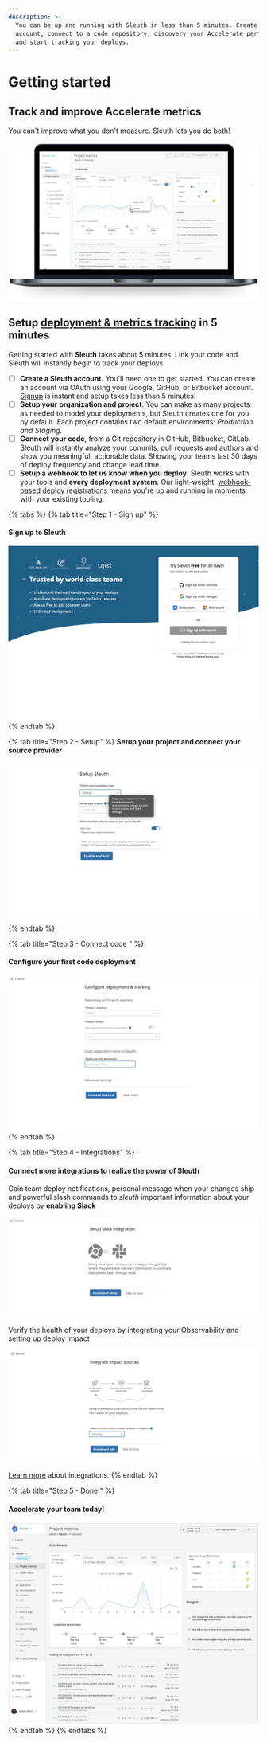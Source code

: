 ```yaml
---
description: >-
  You can be up and running with Sleuth in less than 5 minutes. Create an
  account, connect to a code repository, discovery your Accelerate performance
  and start tracking your deploys.
---
```


# Getting started

## Track and improve Accelerate metrics

You can't improve what you don't measure. Sleuth lets you do both!

![](<.gitbook/assets/725aa425-b833-478e-8908-af92af13e8f8 (1).png>)

## Setup [deployment & metrics tracking](modeling-your-deployments/) in 5 minutes

Getting started with **Sleuth** takes about 5 minutes. Link your code and Sleuth will instantly begin to track  your deploys.

* [ ] **Create a Sleuth account.** You'll need one to get started. You can create an account via OAuth using your Google, GitHub, or Bitbucket account. [Signup](https://app.sleuth.io/account/signup/) is instant and setup takes less than 5 minutes! 
* [ ] **Setup your** **organization and project**. You can make as many projects as needed to model your deployments, but Sleuth creates one for you by default. Each project contains two default environments: _Production and Staging_.
* [ ] **Connect your code**, from a Git repository in GitHub, Bitbucket, GitLab. Sleuth will instantly analyze your commits, pull requests and authors and show you meaningful, actionable data. Showing your teams last 30 days of deploy frequency and change lead time.
* [ ] **Setup a webhook to let us know when you deploy**. Sleuth works with your tools and **every deployment system**. Our light-weight, [webhook-based deploy registrations](modeling-your-deployments/code-deployments/how-to-register-a-deploy.md) means you're up and running in moments with your existing tooling.

{% tabs %}
{% tab title="Step 1 - Sign up" %}
#### Sign up to Sleuth

![](.gitbook/assets/signup-sleuth-2021-01-26-15-11-05.png)
{% endtab %}

{% tab title="Step 2 - Setup" %}
**Setup your project and connect your source provider**

![](.gitbook/assets/signup-setup-journeys-figma-2021-01-26-15-18-11.png)
{% endtab %}

{% tab title="Step 3 - Connect code " %}
#### Configure your first code deployment

![](.gitbook/assets/signup-setup-journeys-figma-2021-01-26-15-20-40.png)
{% endtab %}

{% tab title="Step 4 - Integrations" %}
#### Connect more integrations to realize the power of Sleuth

Gain team deploy notifications, personal message when your changes ship and powerful slash commands to _sleuth_ important information about your deploys by **enabling Slack**

![](.gitbook/assets/signup-setup-journeys-figma-2021-01-26-15-26-44.png)

Verify the health of your deploys by integrating your Observability and setting up deploy Impact 

![](.gitbook/assets/signup-setup-journeys-figma-2021-01-26-15-27-06.png)

[Learn more](integrations-1/about-integrations.md) about integrations. 
{% endtab %}

{% tab title="Step 5 - Done!" %}
#### Accelerate your team today!

![](<.gitbook/assets/sleuth-sleuth-sleuth-2021-07-13-14-44-27 (2) (1).png>)
{% endtab %}
{% endtabs %}
